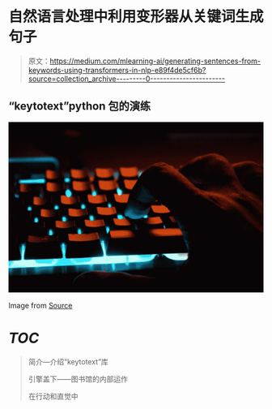 # 自然语言处理中利用变形器从关键词生成句子

> 原文：<https://medium.com/mlearning-ai/generating-sentences-from-keywords-using-transformers-in-nlp-e89f4de5cf6b?source=collection_archive---------0----------------------->

## “keytotext”python 包的演练

![](img/1ff65cfc5bc45edb3946b0fc8ac25140.png)

Image from [Source](https://unsplash.com/photos/2fsDwu5Zza4)

# ***TOC***

> 简介—介绍“keytotext”库
> 
> 引擎盖下——图书馆的内部运作
> 
> 在行动和直觉中